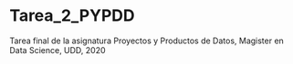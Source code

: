 # Tarea_2_PYPDD
Tarea final de la asignatura Proyectos y Productos de Datos, Magister en Data Science, UDD, 2020
